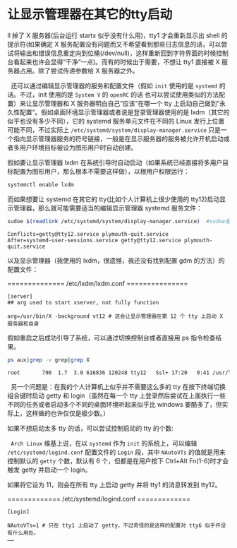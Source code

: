 # 让显示管理器在其它的tty启动
ll 掉了 X 服务器(后台运行 startx 似乎没有什么用)，tty1 才会重新显示出 shell 的提示符(如果确定 X 服务配置没有问题而又不希望看到那些日志信息的话，可以尝试将输出和错误信息重定向到位桶(/dev/null)，这样重新回到字符界面的时候控制台看起来也许会显得“干净”一点)。而有的时候出于需要，不想让 tty1 直接被 X 服务器占用。除了尝试传递参数给 X 服务器之外。

&nbsp;&nbsp;还可以通过编辑显示管理器的服务和配置文件（假如 `init` 使用的是 `systemd` 的话。不过，init 使用的是 `System V` 的 `openRC` 的话 也可以尝试使用类似的方法配置）来让显示管理器和 X 服务器明白自己“应该”在哪一个 tty 上启动自己做到“永久性配置”。假如桌面环境显示管理器或者说是登录管理器使用的是 lxdm（其它的似乎也没有多少不同），它的 systemd 服务单元文件在不同的 Linux 发行上位置可能不同，不过实际上
`/etc/systemd/system/display-manager.service` 只是一个指向显示管理器服务的符号链接，一般是在显示服务器的服务被允许开机启动或者多用户环境目标被设为图形用户时自动创建。

假如要让显示管理器 lxdm 在系统引导时自动启动（如果系统已经直接将多用户目标配置为图形用户，那么根本不需要这样做），以根用户权限运行：

```Bash
systemctl enable lxdm
```

而如果想要让 systemd 在其它的 tty(比如个人计算机上很少使用的 tty12)启动显示管理器，那么就可能需要适当的编辑显示管理器 systemd 服务文件：

```Bash
sudoe $(readlink /etc/systemd/system/display-manager.service)  #sudoe是sudo -E vim的别名，目的是为了在以其它用户启动vim时仍然使用现在用户的环境比如仍然读取当前用户的vimrc。
```

```
Conflicts=getty@tty12.service plymouth-quit.service
After=systemd-user-sessions.service getty@tty12.service plymouth-quit.service
```

以及显示管理器（我使用的 lxdm，很遗憾，我还没有找到配置 gdm 的方法）的配置文件：

============== /etc/lxdm/lxdm.conf ===============
```
[server]
## arg used to start xserver, not fully function

arg=/usr/bin/X -background vt12 # 这会让显示管理器在第 12 个 tty 上启动 X 服务器和自身
```

 假如重启之后成功引导了系统，可以通过切换控制台或者直接用 ps 指令检查结果。

```Bash
ps aux|grep -v grep|grep X
```

```Bash
root       790  1.7  3.0 616836 120248 tty12   Ssl+ 17:20   0:41 /usr/lib/xorg-server/Xorg -background none :0 vt12 -nolisten tcp -novtswitch -auth /var/run/lxdm/lxdm-:0.auth
```

&nbsp;&nbsp;另一个问题是：在我的个人计算机上似乎并不需要这么多的 tty 在按下终端切换组合键时启动 getty 和 login（虽然在每一个 tty 上登录然后尝试在上面执行一些不同的任务或者启动多个不同的桌面环境听起来似乎比 windows 要酷多了，但实际上，这样做的也许仅仅是极少数。）

如果不想启动太多 tty 的话，可以尝试控制启动的 tty 的个数:

&nbsp;&nbsp;`Arch Linux` 维基上说，在以 `systemd` 作为 `init` 的系统上，可以编辑 `/etc/systemd/logind.conf` 配置文件的 `Login` 段，其中 `NAutoVTs` 的值就是用来控制默认的 `getty` 个数，默认有 6 个，但都是在用户按下 Ctrl+Alt Fn(1-6)时才会触发 getty 并启动一个 login。

如果将它设为 11，则会在所有 tty 上启动 getty 并将 tty1 的消息转发到 tty12。

============= /etc/systemd/logind.conf =============
```
[Login]

NAutoVTs=1 # 只在 tty1 上启动了 getty，不过奇怪的是这样的配置对 tty6 似乎并没有什么用处。
……
```

